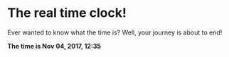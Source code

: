 # The real time clock!

Ever wanted to know what the time is? Well, your journey is about to end!

**The time is Nov 04, 2017, 12:35**